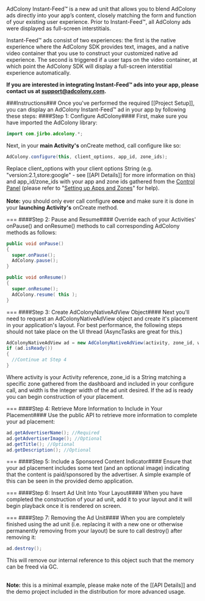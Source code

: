 AdColony Instant-Feed™ is a new ad unit that allows you to blend AdColony ads directly into your app’s content, closely matching the form and function of your existing user experience. Prior to Instant-Feed™, all AdColony ads were displayed as full-screen interstitials. 

Instant-Feed™ ads consist of two experiences: the first is the native experience where the AdColony SDK provides text, images, and a native video container that you use to construct your customized native ad experience. The second is triggered if a user taps on the video container, at which point the AdColony SDK will display a full-screen interstitial experience automatically.

**If you are interested in integrating Instant-Feed™ ads into your app, please contact us at support@adcolony.com.**

###Instructions###
Once you've performed the required [[Project Setup]], you can display an AdColony Instant-Feed™ ad in your app by following these steps:
####Step 1: Configure AdColony####
First, make sure you have imported the AdColony library:
```java
import com.jirbo.adcolony.*;
```
Next, in your **main Activity's** onCreate method, call configure like so:
```java
AdColony.configure(this, client_options, app_id, zone_ids);
```
Replace client_options with your client options String (e.g. "version:2.1,store:google" - see [[API Details]] for more information on this) and app_id/zone_ids with your app and zone ids gathered from the [Control Panel](http://clients.adcolony.com) (please refer to "[Setting up Apps and Zones](http://support.adcolony.com/customer/portal/articles/761987-setting-up-apps-zones)" for help).<br><br>
**Note:** you should only ever call configure **once** and make sure it is done in your **launching Activity's** onCreate method.

===
####Step 2: Pause and Resume####
Override each of your Activities' onPause() and onResume() methods to call corresponding AdColony methods as follows:
```java
public void onPause() 
{
  super.onPause();
  AdColony.pause(); 
}

public void onResume() 
{
  super.onResume();
  AdColony.resume( this ); 
}
```

===
####Step 3: Create AdColonyNativeAdView Object####
Next you'll need to request an AdColonyNativeAdView object and create it's placement in your application's layout. For best performance, the following steps should not take place on the UI thread (AsyncTasks are great for this.)
```java
AdColonyNativeAdView ad = new AdColonyNativeAdView(activity, zone_id, width);
if (ad.isReady())
{
  //Continue at Step 4
}
```

Where activity is your Activity reference, zone_id is a String matching a specific zone gathered from the dashboard and included in your configure call, and width is the integer width of the ad unit desired. If the ad is ready you can begin construction of your placement.

===
####Step 4: Retrieve More Information to Include in Your Placement####
Use the public API to retrieve more information to complete your ad placement:
```java
ad.getAdvertiserName(); //Required
ad.getAdvertiserImage(); //Optional
ad.getTitle(); //Optional
ad.getDescription(); //Optional
```

===
####Step 5: Include a Sponsored Content Indicator####
Ensure that your ad placement includes some text (and an optional image) indicating that the content is paid/sponsored by the advertiser. A simple example of this can be seen in the provided demo application.

===
####Step 6: Insert Ad Unit Into Your Layout####
When you have completed the construction of your ad unit, add it to your layout and it will begin playback once it is rendered on screen.

===
####Step 7: Removing the Ad Unit####
When you are completely finished using the ad unit (i.e. replacing it with a new one or otherwise permanently removing from your layout) be sure to call destroy() after removing it:
```java
ad.destroy();
```
This will remove our internal reference to this object such that the memory can be freed via GC.<br><br>

**Note:** this is a minimal example, please make note of the [[API Details]] and the demo project included in the distribution for more advanced usage.